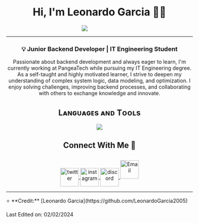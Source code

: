 <!--Start Intro-->  
<h1 align="center">Hi, I'm <strong>Leonardo Garcia</strong> 👨‍💻</h1>
<div style="text-align: center; transform: translateX(-40px);">
    <img src="https://readme-typing-svg.herokuapp.com/?lines=Welcome+to+my+GitHub+Profile!&center=true&width=360&height=30">
</div>
<hr/>
<h3 align="center">💡 Junior Backend Developer | IT Engineering Student</h3>
<p align="center">
  Passionate about backend development and always eager to learn, I'm currently working at PangeaTech while pursuing my IT Engineering degree.  
  As a self-taught and highly motivated learner, I strive to deepen my understanding of complex system logic, data modeling, and optimization.  
  I enjoy solving challenges, improving backend processes, and collaborating with others to exchange knowledge and innovate.
</p>
<!--End Intro-->
<!--Languages and Tools Section-->       
<h2 align="center">Lᴀɴɢᴜᴀɢᴇs ᴀɴᴅ Tᴏᴏʟs</h2> 
<p align="center">
  <img src="https://skillicons.dev/icons?i=js,postman,discord,sequelize,nodejs,react,linux,html,css,vscode,fastapi,py,postgresql,sqlite,mongodb,nginx,github,express&perline=10">
</p>
<!-- Connect with me -->
<div align="center">
  <h2>Connect With Me 🤝</h2>
</div>
<p align="center">
  <a href="https://twitter.com/Leonard07556504" target="blank">
    <img align="center" src="https://user-images.githubusercontent.com/88904952/234980676-61bfb021-ecc8-48f7-88e6-34c1b06c4a58.png" alt="twitter" height="50" width="50" />
  </a> 
  <a href="https://www.instagram.com/leonardogarcia7753/" target="blank">
    <img align="center" src="https://user-images.githubusercontent.com/88904952/234981169-2dd1e58f-4b7e-468c-8213-034ba62156c3.png" alt="instagram" height="50" width="50" />
  </a>
  <a href="https://discordapp.com/users/1105985116146258001" target="blank">
    <img align="center" src="https://user-images.githubusercontent.com/88904952/234982627-019fd336-6248-453c-9b05-97c13fd1d207.png" alt="discord" height="50" width="50" />
  </a>
  <a href="mailto:leonardojgarciaparada2005@gmail.com" target="blank" style="margin-top: 10px; display: inline-block;">
    <img src="https://raw.githubusercontent.com/rahuldkjain/github-profile-readme-generator/master/src/images/icons/Social/google.svg" alt="Email" height="50" width="50" />
  </a>
</p>
<hr/>
⭐ **Credit:** [Leonardo Garcia](https://github.com/LeonardoGarcia2005)

Last Edited on: 02/02/2024
